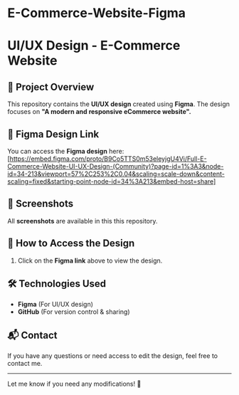 # E-Commerce-Website-Figma
# UI/UX Design - E-Commerce Website 

## 📌 Project Overview  
This repository contains the **UI/UX design** created using **Figma**. The design focuses on **"A modern and responsive eCommerce website".**  

## 🔗 Figma Design Link  
You can access the **Figma design** here: [https://embed.figma.com/proto/B9Co5TTS0m53eleyjgU4Vi/Full-E-Commerce-Website-UI-UX-Design-(Community)?page-id=1%3A3&node-id=34-213&viewport=57%2C253%2C0.04&scaling=scale-down&content-scaling=fixed&starting-point-node-id=34%3A213&embed-host=share]  

## 📸 Screenshots  
All **screenshots** are available in this this repository.  

## 🚀 How to Access the Design  
1. Click on the **Figma link** above to view the design.  

## 🛠 Technologies Used  
- **Figma** (For UI/UX design)  
- **GitHub** (For version control & sharing)  

## 📬 Contact  
If you have any questions or need access to edit the design, feel free to contact me.  

---

Let me know if you need any modifications! 🚀

